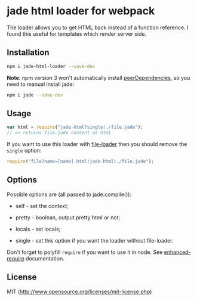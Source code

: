# jade html loader for webpack

The loader allows you to get HTML back instead of a function reference. I found this useful for templates which render server side.

## Installation

```sh
npm i jade-html-loader --save-dev
```

**Note**: npm version 3 won't automatically install [peerDependencies](https://docs.npmjs.com/files/package.json#peerdependencies), so you need to manual install jade:

```sh
npm i jade --save-dev
```

## Usage

```javascript
var html = require("jade-html?single!./file.jade");
// => returns file.jade content as html
```

If you want to use this loader with [file-loader](https://github.com/webpack/file-loader) then you should remove the `single` option:

```javascript
require("file?name=[name].html!jade-html!./file.jade");
```

## Options

Possible options are (all passed to jade.compile()):

* self   - set the context;

* pretty - boolean, output pretty html or not;

* locals - set locals;

* single - set this option if you want the loader without file-loader.

Don't forget to polyfill `require` if you want to use it in node.
See [enhanced-require](https://github.com/webpack/enhanced-require) documentation.

## License

MIT (http://www.opensource.org/licenses/mit-license.php)
